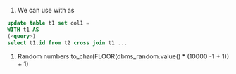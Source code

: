 1. We can use with as

```sql
update table t1 set col1 =
WITH t1 AS
(<query>)
select t1.id from t2 cross join t1 ...
```

1. Random numbers
   to_char(FLOOR(dbms_random.value() \* (10000 -1 + 1)) + 1)

